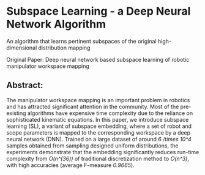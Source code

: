 # Subspace Learning - a Deep Neural Network Algorithm

An algorithm that learns pertinent subspaces of the original high-dimensional distribution mapping

Original Paper: Deep neural network based subspace learning of robotic manipulator workspace mapping

## Abstract:
The manipulator workspace mapping is an important problem in robotics and has attracted significant attention in the community. Most of the pre-existing algorithms have expensive time complexity due to the reliance on sophisticated kinematic equations. In this paper, we introduce subspace learning (SL), a variant of subspace embedding, where a set of robot and scope parameters is mapped to the corresponding workspace by a deep neural network (DNN). Trained on a large dataset of around *6 /times 10^4* samples obtained from sampling designed uniform distributions, the experiments demonstrate that the embedding significantly reduces run-time complexity from *O(n^(36))* of traditional discretization method to *O(n^3)*, with high accuracies (average F-measure *0.9665*).
